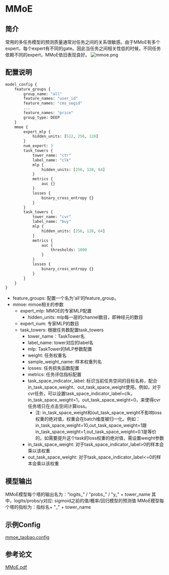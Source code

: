 # MMoE

## 简介

常用的多任务模型的预测质量通常对任务之间的关系很敏感。由于MMoE有多个expert，每个expert有不同的gate。因此当任务之间相关性低的时候，不同任务依赖不同的expert，MMoE依旧表现良好。
![mmoe.png](../../images/models/mmoe.png)

## 配置说明

```protobuf
model_config {
    feature_groups {
        group_name: "all"
        feature_names: "user_id"
        feature_names: "cms_segid"
        ...
        feature_names: "price"
        group_type: DEEP
    }
    mmoe {
        expert_mlp {
            hidden_units: [512, 256, 128]
        }
        num_expert: 3
        task_towers {
            tower_name: "ctr"
            label_name: "clk"
            mlp {
                hidden_units: [256, 128, 64]
            }
            metrics {
                auc {}
            }
            losses {
                binary_cross_entropy {}
            }
        }
        task_towers {
            tower_name: "cvr"
            label_name: "buy"
            mlp {
                hidden_units: [256, 128, 64]
            }
            metrics {
                auc {
                    thresholds: 1000
                }
            }
            losses {
                binary_cross_entropy {}
            }
        }
    }
}
```

- feature_groups: 配置一个名为'all'的feature_group。
- mmoe: mmoe相关的参数
  - expert_mlp: MMOE的专家MLP配置
    - hidden_units: mlp每一层的channel数目，即神经元的数目
  - expert_num: 专家MLP的数目
  - task_towers: 根据任务数配置task_towers
    - tower_name：TaskTower名
    - label_name: tower对应的label名
    - mlp: TaskTower的MLP参数配置
    - weight: 任务权重名
    - sample_weight_name: 样本权重列名
    - losses: 任务损失函数配置
    - metrics: 任务评估指标配置
    - task_space_indicator_label: 标识当前任务空间的目标名称，配合in_task_space_weight、out_task_space_weight使用。例如，对于cvr任务，可以设置task_space_indicator_label=clk，in_task_space_weight=1，out_task_space_weight=0，来使得cvr任务塔只在点击空间计算loss。
      - 注: in_task_space_weight和out_task_space_weight不影响loss权重的绝对值，权重会在batch维度被归一化。例如：in_task_space_weight=10,out_task_space_weight=1跟in_task_space_weight=1,out_task_space_weight=0.1是等价的。如需要提升这个task的loss权重的绝对值，需设置weight参数
    - in_task_space_weight: 对于task_space_indicator_label>0的样本会乘以该权重
    - out_task_space_weight: 对于task_space_indicator_label\<=0的样本会乘以该权重

## 模型输出

MMoE模型每个塔的输出名为："logits\_" / "probs\_" / "y\_" + tower_name
其中，logits/probs/y对应: sigmoid之前的值/概率/回归模型的预测值
MMoE模型每个塔的指标为：指标名+ "\_" + tower_name

## 示例Config

[mmoe_taobao.config](https://tzrec.oss-cn-beijing.aliyuncs.com/config/models/mmoe_taobao.config)

## 参考论文

[MMoE.pdf](https://dl.acm.org/doi/pdf/10.1145/3219819.3220007)
